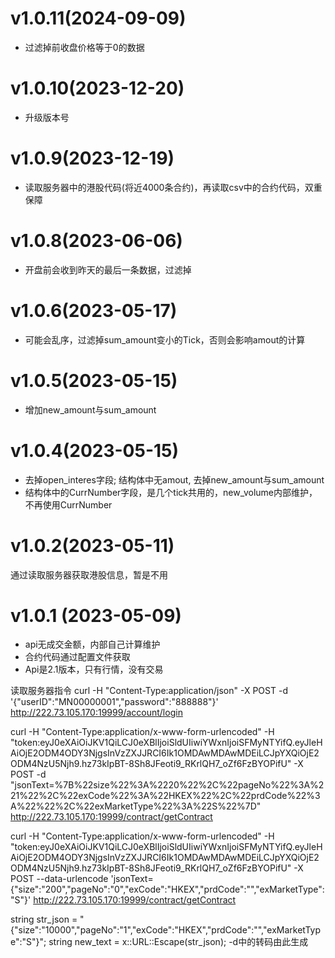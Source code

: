 
# v1.0.11(2024-09-09)
* 过滤掉前收盘价格等于0的数据

# v1.0.10(2023-12-20)
* 升级版本号

# v1.0.9(2023-12-19)
* 读取服务器中的港股代码(将近4000条合约)，再读取csv中的合约代码，双重保障

# v1.0.8(2023-06-06)
* 开盘前会收到昨天的最后一条数据，过滤掉

# v1.0.6(2023-05-17)
* 可能会乱序，过滤掉sum_amount变小的Tick，否则会影响amout的计算

# v1.0.5(2023-05-15)
* 增加new_amount与sum_amount

# v1.0.4(2023-05-15)
* 去掉open_interes字段; 结构体中无amout, 去掉new_amount与sum_amount
* 结构体中的CurrNumber字段，是几个tick共用的，new_volume内部维护，不再使用CurrNumber

# v1.0.2(2023-05-11)
通过读取服务器获取港股信息，暂是不用

# v1.0.1 (2023-05-09)
* api无成交金额，内部自己计算维护
* 合约代码通过配置文件获取
* Api是2.1版本，只有行情，没有交易


读取服务器指令
curl -H "Content-Type:application/json" -X POST -d '{"userID":"MN00000001","password":"888888"}' http://222.73.105.170:19999/account/login

curl -H "Content-Type:application/x-www-form-urlencoded" -H "token:eyJ0eXAiOiJKV1QiLCJ0eXBlIjoiSldUIiwiYWxnIjoiSFMyNTYifQ.eyJleHAiOjE2ODM4ODY3NjgsInVzZXJJRCI6Ik1OMDAwMDAwMDEiLCJpYXQiOjE2ODM4NzU5Njh9.hz73kIpBT-8Sh8JFeoti9_RKrlQH7_oZf6FzBYOPifU" -X POST -d "jsonText=%7B%22size%22%3A%2220%22%2C%22pageNo%22%3A%221%22%2C%22exCode%22%3A%22HKEX%22%2C%22prdCode%22%3A%22%22%2C%22exMarketType%22%3A%22S%22%7D" http://222.73.105.170:19999/contract/getContract

curl -H "Content-Type:application/x-www-form-urlencoded" -H "token:eyJ0eXAiOiJKV1QiLCJ0eXBlIjoiSldUIiwiYWxnIjoiSFMyNTYifQ.eyJleHAiOjE2ODM4ODY3NjgsInVzZXJJRCI6Ik1OMDAwMDAwMDEiLCJpYXQiOjE2ODM4NzU5Njh9.hz73kIpBT-8Sh8JFeoti9_RKrlQH7_oZf6FzBYOPifU" -X POST --data-urlencode 'jsonText={"size":"200","pageNo":"0","exCode":"HKEX","prdCode":"","exMarketType":"S"}' http://222.73.105.170:19999/contract/getContract

string str_json = "{\"size\":\"10000\",\"pageNo\":\"1\",\"exCode\":\"HKEX\",\"prdCode\":\"\",\"exMarketType\":\"S\"}";
string new_text = x::URL::Escape(str_json);
-d中的转码由此生成